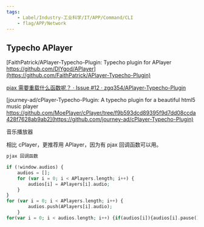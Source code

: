 ```yaml
---
tags:
    - Label/Industry-工业科学/IT/APP/Command/CLI
    - flag/APP/Network
---
```


## Typecho APlayer

[FaithPatrick/APlayer-Typecho-Plugin: Typecho plugin for APlayer https://github.com/DIYgod/APlayer](https://github.com/FaithPatrick/APlayer-Typecho-Plugin)

[pjax 需要重载什么函数呢？ · Issue #12 · zgq354/APlayer-Typecho-Plugin](https://github.com/zgq354/APlayer-Typecho-Plugin/issues/12)

[journey-ad/cPlayer-Typecho-Plugin: A typecho plugin for a beautiful html5 music player https://github.com/MoePlayer/cPlayer/tree/f9b593dcd89395f9d7dd08ccda428f7628ab9ab2](https://github.com/journey-ad/cPlayer-Typecho-Plugin)


音乐播放器

相比 cPlayer，更推荐用 APlayer，因为有 pjax 回调函数可以用。

```php
pjax 回调函数

if (!window.audios) {
    audios = [];
    for (var i = 0; i < APlayers.length; i++) {
        audios[i] = APlayers[i].audio;
    }
}
for (var i = 0; i < APlayers.length; i++) {
        audios.push(APlayers[i].audio);
    }
for(var i = 0; i < audios.length; i++) {if(audios[i]){audios[i].pause()}};

```